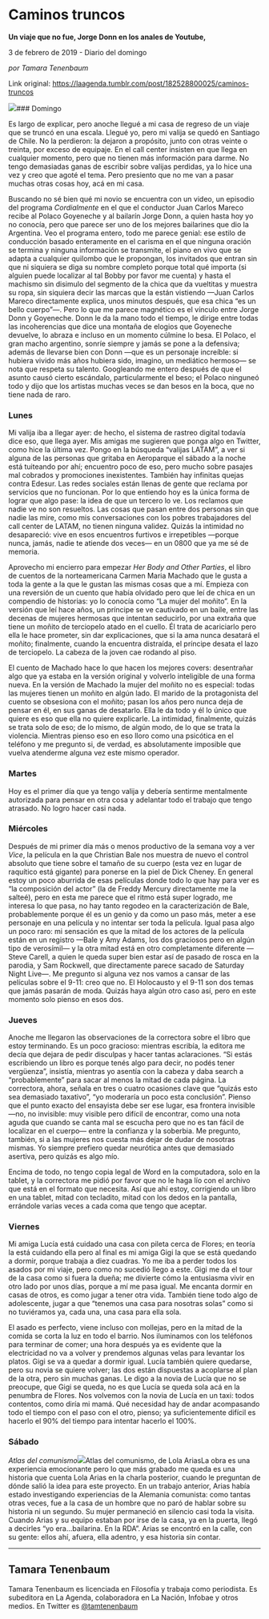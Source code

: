 # Caminos truncos

**Un viaje que no fue, Jorge Donn en los anales de Youtube,**

3 de febrero de 2019 - Diario del domingo

_por Tamara Tenenbaum_

Link original: https://laagenda.tumblr.com/post/182528800025/caminos-truncos

![](https://64.media.tumblr.com/2420d24eb8611b559980da890b003ae0/0f620eacb60c2ab6-68/s500x750/1003280be3d78dbc897dc74271e702f886ed7106.jpg)### Domingo

Es largo de explicar, pero anoche llegué a mi casa de regreso de un viaje que se truncó en una escala. Llegué yo, pero mi valija se quedó en Santiago de Chile. No la perdieron: la dejaron a propósito, junto con otras veinte o treinta, por exceso de equipaje. En el call center insisten en que llega en cualquier momento, pero que no tienen más información para darme. No tengo demasiadas ganas de escribir sobre valijas perdidas, ya lo hice una vez y creo que agoté el tema. Pero presiento que no me van a pasar muchas otras cosas hoy, acá en mi casa. 


Buscando no sé bien qué mi novio se encuentra con un video, un episodio del programa *Cordialmente* en el que el conductor Juan Carlos Mareco recibe al Polaco Goyeneche y al bailarín Jorge Donn, a quien hasta hoy yo no conocía, pero que parece ser uno de los mejores bailarines que dio la Argentina. Veo el programa entero, todo me parece genial: ese estilo de conducción basado enteramente en el carisma en el que ninguna oración se termina y ninguna información se transmite, el piano en vivo que se adapta a cualquier quilombo que le propongan, los invitados que entran sin que ni siquiera se diga su nombre completo porque total qué importa (si alguien puede localizar al tal Bobby por favor me cuenta) y hasta el machismo sin disimulo del segmento de la chica que da vueltitas y muestra su ropa, sin siquiera decir las marcas que la están vistiendo —Juan Carlos Mareco directamente explica, unos minutos después, que esa chica “es un bello cuerpo”—. Pero lo que me parece magnético es el vínculo entre Jorge Donn y Goyeneche. Donn le da la mano todo el tiempo, le dirige entre todas las incoherencias que dice una montaña de elogios que Goyeneche devuelve, lo abraza e incluso en un momento cúlmine lo besa. El Polaco, el gran macho argentino, sonríe siempre y jamás se pone a la defensiva; además de llevarse bien con Donn —que es un personaje increíble: si hubiera vivido más años hubiera sido, imagino, un mediático hermoso— se nota que respeta su talento. Googleando me entero después de que el asunto causó cierto escándalo, particularmente el beso; el Polaco ninguneó todo y dijo que los artistas muchas veces se dan besos en la boca, que no tiene nada de raro. 


### Lunes

Mi valija iba a llegar ayer: de hecho, el sistema de rastreo digital todavía dice eso, que llega ayer. Mis amigas me sugieren que ponga algo en Twitter, como hice la última vez. Pongo en la búsqueda “valijas LATAM”, a ver si alguna de las personas que gritaba en Aeroparque el sábado a la noche está tuiteando por ahí; encuentro poco de eso, pero mucho sobre pasajes mal cobrados y promociones inexistentes. También hay infinitas quejas contra Edesur. Las redes sociales están llenas de gente que reclama por servicios que no funcionan. Por lo que entiendo hoy es la única forma de lograr que algo pase: la idea de que un tercero lo ve. Los reclamos que nadie ve no son resueltos. Las cosas que pasan entre dos personas sin que nadie las mire, como mis conversaciones con los pobres trabajadores del call center de LATAM, no tienen ninguna validez. Quizás la intimidad no desapareció: vive en esos encuentros furtivos e irrepetibles —porque nunca, jamás, nadie te atiende dos veces— en un 0800 que ya me sé de memoria. 


Aprovecho mi encierro para empezar *Her Body and Other Parties*, el libro de cuentos de la norteamericana Carmen Maria Machado que le gusta a toda la gente a la que le gustan las mismas cosas que a mí. Empieza con una reversión de un cuento que había olvidado pero que leí de chica en un compendio de historias: yo lo conocía como “La mujer del moñito”. En la versión que leí hace años, un príncipe se ve cautivado en un baile, entre las decenas de mujeres hermosas que intentan seducirlo, por una extraña que tiene un moñito de terciopelo atado en el cuello. Él trata de acariciarlo pero ella le hace prometer, sin dar explicaciones, que si la ama nunca desatará el moñito; finalmente, cuando la encuentra distraída, el príncipe desata el lazo de terciopelo. La cabeza de la joven cae rodando al piso. 


El cuento de Machado hace lo que hacen los mejores covers: desentrañar algo que ya estaba en la versión original y volverlo inteligible de una forma nueva. En la versión de Machado la mujer del moñito no es especial: todas las mujeres tienen un moñito en algún lado. El marido de la protagonista del cuento se obsesiona con el moñito; pasan los años pero nunca deja de pensar en él, en sus ganas de desatarlo. Ella le da todo y él lo único que quiere es eso que ella no quiere explicarle. La intimidad, finalmente, quizás se trata solo de eso; de lo mismo, de algún modo, de lo que se trata la violencia. Mientras pienso eso en eso lloro como una psicótica en el teléfono y me pregunto si, de verdad, es absolutamente imposible que vuelva atenderme alguna vez este mismo operador. 


### Martes

Hoy es el primer día que ya tengo valija y debería sentirme mentalmente autorizada para pensar en otra cosa y adelantar todo el trabajo que tengo atrasado. No logro hacer casi nada.


### Miércoles

Después de mi primer día más o menos productivo de la semana voy a ver *Vice*, la película en la que Christian Bale nos muestra de nuevo el control absoluto que tiene sobre el tamaño de su cuerpo (esta vez en lugar de raquítico está gigante) para ponerse en la piel de Dick Cheney. En general estoy un poco aburrida de esas películas donde todo lo que hay para ver es “la composición del actor” (la de Freddy Mercury directamente me la salteé), pero en esta me parece que el ritmo está super logrado, me interesa lo que pasa, no hay tanto regodeo en la caracterización de Bale, probablemente porque él es un genio y da como un paso más, meter a ese personaje en una película y no intentar ser toda la película. Igual pasa algo un poco raro: mi sensación es que la mitad de los actores de la película están en un registro —Bale y Amy Adams, los dos graciosos pero en algún tipo de verosímil— y la otra mitad está en otro completamente diferente —Steve Carell, a quien le queda super bien estar así de pasado de rosca en la parodia, y Sam Rockwell, que directamente parece sacado de Saturday Night Live—. Me pregunto si alguna vez nos vamos a cansar de las películas sobre el 9-11: creo que no. El Holocausto y el 9-11 son dos temas que jamás pasarán de moda. Quizás haya algún otro caso así, pero en este momento solo pienso en esos dos. 


### Jueves

Anoche me llegaron las observaciones de la correctora sobre el libro que estoy terminando. Es un poco gracioso: mientras escribía, la editora me decía que dejara de pedir disculpas y hacer tantas aclaraciones. “Si estás escribiendo un libro es porque tenés algo para decir, no podés tener vergüenza”, insistía, mientras yo asentía con la cabeza y daba search a “probablemente” para sacar al menos la mitad de cada página. La correctora, ahora, señala en tres o cuatro ocasiones clave que “quizás esto sea demasiado taxativo”, “yo moderaría un poco esta conclusión”. Pienso que el punto exacto del ensayista debe ser ese lugar, esa frontera invisible —no, no invisible: muy visible pero difícil de encontrar, como una nota aguda que cuando se canta mal se escucha pero que no es tan fácil de localizar en el cuerpo— entre la confianza y la soberbia. Me pregunto, también, si a las mujeres nos cuesta más dejar de dudar de nosotras mismas. Yo siempre prefiero quedar neurótica antes que demasiado asertiva, pero quizás es algo mío. 


Encima de todo, no tengo copia legal de Word en la computadora, solo en la tablet, y la correctora me pidió por favor que no le haga lío con el archivo que está en el formato que necesita. Así que ahí estoy, corrigiendo un libro en una tablet, mitad con tecladito, mitad con los dedos en la pantalla, errándole varias veces a cada coma que tengo que aceptar.


### Viernes

Mi amiga Lucía está cuidado una casa con pileta cerca de Flores; en teoría la está cuidando ella pero al final es mi amiga Gigi la que se está quedando a dormir, porque trabaja a diez cuadras. Yo me iba a perder todos los asados por mi viaje, pero como no sucedió llego a este. Gigi me da el tour de la casa como si fuera la dueña; me divierte cómo la entusiasma vivir en otro lado por unos días, porque a mí me pasa igual. Me encanta dormir en casas de otros, es como jugar a tener otra vida. También tiene todo algo de adolescente, jugar a que “tenemos una casa para nosotras solas” como si no tuviéramos ya, cada una, una casa para ella sola. 


El asado es perfecto, viene incluso con mollejas, pero en la mitad de la comida se corta la luz en todo el barrio. Nos iluminamos con los teléfonos para terminar de comer; una hora después ya es evidente que la electricidad no va a volver y prendemos algunas velas para levantar los platos. Gigi se va a quedar a dormir igual. Lucía también quiere quedarse, pero su novia se quiere volver; las dos están dispuestas a acoplarse al plan de la otra, pero sin muchas ganas. Le digo a la novia de Lucía que no se preocupe, que Gigi se queda, no es que Lucía se queda sola acá en la penumbra de Flores. Nos volvemos con la novia de Lucía en un taxi: todos contentos, como diría mi mamá. Qué necesidad hay de andar acompasando todo el tiempo con el paso con el otro, pienso; ya suficientemente difícil es hacerlo el 90% del tiempo para intentar hacerlo el 100%. 


### Sábado

*Atlas del comunismo*![](https://64.media.tumblr.com/2420d24eb8611b559980da890b003ae0/0f620eacb60c2ab6-68/s500x750/1003280be3d78dbc897dc74271e702f886ed7106.jpg)Atlas del comunismo, de Lola AriasLa obra es una experiencia emocionante pero lo que más grabado me queda es una historia que cuenta Lola Arias en la charla posterior, cuando le preguntan de dónde salió la idea para este proyecto. En un trabajo anterior, Arias había estado investigando experiencias de la Alemania comunista: como tantas otras veces, fue a la casa de un hombre que no paró de hablar sobre su historia ni un segundo. Su mujer permaneció en silencio casi toda la visita. Cuando Arias y su equipo estaban por irse de la casa, ya en la puerta, llegó a decirles “yo era…bailarina. En la RDA”. Arias se encontró en la calle, con su gente: ellos ahí, afuera, ella adentro, y esa historia sin contar.




---

Tamara Tenenbaum
----------------

 Tamara Tenenbaum es licenciada en Filosofía y trabaja como periodista. Es subeditora en La Agenda, colaboradora en La Nación, Infobae y otros medios. En Twitter es [@tamtenenbaum](https://twitter.com/tamtenenbaum) 

